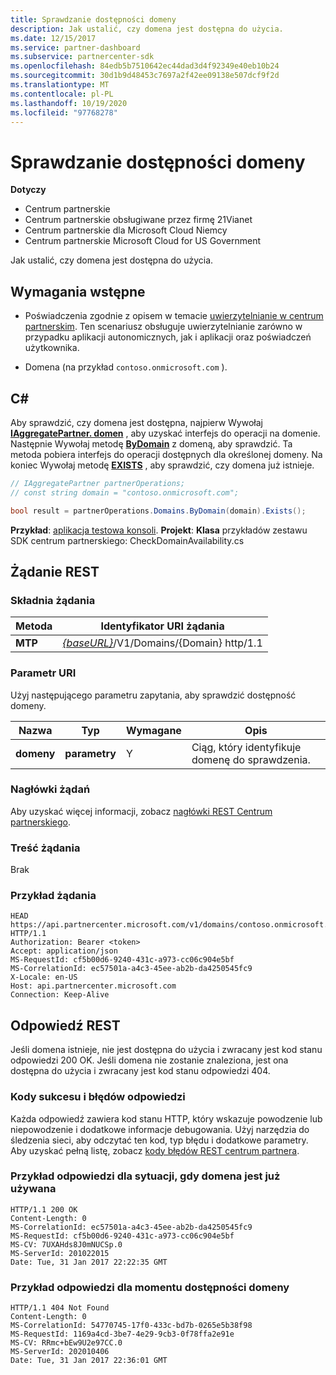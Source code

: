 ```yaml
---
title: Sprawdzanie dostępności domeny
description: Jak ustalić, czy domena jest dostępna do użycia.
ms.date: 12/15/2017
ms.service: partner-dashboard
ms.subservice: partnercenter-sdk
ms.openlocfilehash: 84edb5b7510642ec44dad3d4f92349e40eb10b24
ms.sourcegitcommit: 30d1b9d48453c7697a2f42ee09138e507dcf9f2d
ms.translationtype: MT
ms.contentlocale: pl-PL
ms.lasthandoff: 10/19/2020
ms.locfileid: "97768278"
---
```

# <a name="verify-domain-availability"></a>Sprawdzanie dostępności domeny

**Dotyczy**

- Centrum partnerskie
- Centrum partnerskie obsługiwane przez firmę 21Vianet
- Centrum partnerskie dla Microsoft Cloud Niemcy
- Centrum partnerskie Microsoft Cloud for US Government

Jak ustalić, czy domena jest dostępna do użycia.

## <a name="prerequisites"></a>Wymagania wstępne

- Poświadczenia zgodnie z opisem w temacie [uwierzytelnianie w centrum partnerskim](partner-center-authentication.md). Ten scenariusz obsługuje uwierzytelnianie zarówno w przypadku aplikacji autonomicznych, jak i aplikacji oraz poświadczeń użytkownika.

- Domena (na przykład `contoso.onmicrosoft.com` ).

## <a name="c"></a>C\#

Aby sprawdzić, czy domena jest dostępna, najpierw Wywołaj [**IAggregatePartner. domen**](/dotnet/api/microsoft.store.partnercenter.ipartner.domains) , aby uzyskać interfejs do operacji na domenie. Następnie Wywołaj metodę [**ByDomain**](/dotnet/api/microsoft.store.partnercenter.domains.idomaincollection.bydomain) z domeną, aby sprawdzić. Ta metoda pobiera interfejs do operacji dostępnych dla określonej domeny. Na koniec Wywołaj metodę [**EXISTS**](/dotnet/api/microsoft.store.partnercenter.domains.idomain.exists) , aby sprawdzić, czy domena już istnieje.

``` csharp
// IAggregatePartner partnerOperations;
// const string domain = "contoso.onmicrosoft.com";

bool result = partnerOperations.Domains.ByDomain(domain).Exists();
```

**Przykład**: [aplikacja testowa konsoli](console-test-app.md). **Projekt**: **Klasa** przykładów zestawu SDK centrum partnerskiego: CheckDomainAvailability.cs

## <a name="rest-request"></a>Żądanie REST

### <a name="request-syntax"></a>Składnia żądania

| Metoda   | Identyfikator URI żądania                                                              |
|----------|--------------------------------------------------------------------------|
| **MTP** | [*{baseURL}*](partner-center-rest-urls.md)/V1/Domains/{Domain} http/1.1 |

### <a name="uri-parameter"></a>Parametr URI

Użyj następującego parametru zapytania, aby sprawdzić dostępność domeny.

| Nazwa       | Typ       | Wymagane | Opis                                   |
|------------|------------|----------|-----------------------------------------------|
| **domeny** | **parametry** | Y        | Ciąg, który identyfikuje domenę do sprawdzenia. |

### <a name="request-headers"></a>Nagłówki żądań

Aby uzyskać więcej informacji, zobacz [nagłówki REST Centrum partnerskiego](headers.md).

### <a name="request-body"></a>Treść żądania

Brak

### <a name="request-example"></a>Przykład żądania

```http
HEAD https://api.partnercenter.microsoft.com/v1/domains/contoso.onmicrosoft.com HTTP/1.1
Authorization: Bearer <token>
Accept: application/json
MS-RequestId: cf5b00d6-9240-431c-a973-cc06c904e5bf
MS-CorrelationId: ec57501a-a4c3-45ee-ab2b-da4250545fc9
X-Locale: en-US
Host: api.partnercenter.microsoft.com
Connection: Keep-Alive
```

## <a name="rest-response"></a>Odpowiedź REST

Jeśli domena istnieje, nie jest dostępna do użycia i zwracany jest kod stanu odpowiedzi 200 OK. Jeśli domena nie zostanie znaleziona, jest ona dostępna do użycia i zwracany jest kod stanu odpowiedzi 404.

### <a name="response-success-and-error-codes"></a>Kody sukcesu i błędów odpowiedzi

Każda odpowiedź zawiera kod stanu HTTP, który wskazuje powodzenie lub niepowodzenie i dodatkowe informacje debugowania. Użyj narzędzia do śledzenia sieci, aby odczytać ten kod, typ błędu i dodatkowe parametry. Aby uzyskać pełną listę, zobacz [kody błędów REST centrum partnera](error-codes.md).

### <a name="response-example-for-when-the-domain-is-already-in-use"></a>Przykład odpowiedzi dla sytuacji, gdy domena jest już używana

```http
HTTP/1.1 200 OK
Content-Length: 0
MS-CorrelationId: ec57501a-a4c3-45ee-ab2b-da4250545fc9
MS-RequestId: cf5b00d6-9240-431c-a973-cc06c904e5bf
MS-CV: 7UXAHds8J0mNUCSp.0
MS-ServerId: 201022015
Date: Tue, 31 Jan 2017 22:22:35 GMT
```

### <a name="response-example-for-when-the-domain-is-available"></a>Przykład odpowiedzi dla momentu dostępności domeny

```http
HTTP/1.1 404 Not Found
Content-Length: 0
MS-CorrelationId: 54770745-17f0-433c-bd7b-0265e5b38f98
MS-RequestId: 1169a4cd-3be7-4e29-9cb3-0f78ffa2e91e
MS-CV: RRmc+bEw9U2e97CC.0
MS-ServerId: 202010406
Date: Tue, 31 Jan 2017 22:36:01 GMT
```
